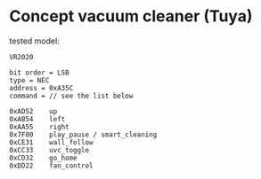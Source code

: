 
# Concept vacuum cleaner (Tuya)

tested model:
```
VR2020
```

```
bit order = LSB
type = NEC
address = 0xA35C
command = // see the list below
```

```
0xAD52    up
0xAB54    left
0xAA55    right
0x7F80    play_pause / smart_cleaning
0xCE31    wall_follow
0xCC33    uvc_toggle
0xCD32    go_home
0xDD22    fan_control
```
